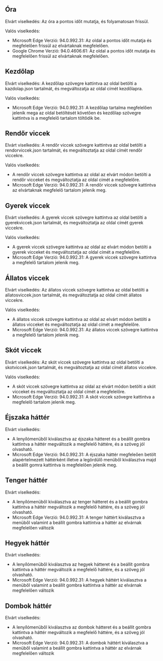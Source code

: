 
Óra
---

Elvárt viselkedés: Az óra a pontos időt mutatja, és folyamatosan frissül.

Valós viselkedés: 
- Microsoft Edge Verzió: 94.0.992.31: Az oldal a pontos időt mutatja és megfelelően frissül az elvártaknak megfelelően.
- Google Chrome Verzió: 94.0.4606.61: Az oldal a pontos időt mutatja és megfelelően frissül az elvártaknak megfelelően.

Kezdőlap
--------

Elvárt viselkedés: A kezdőlap szövegre kattintva az oldal betölti a kazdolap.json tartalmát, és megváltozatja az oldal címét kezdőlapra.

Valós viselkedés: 
- Microsoft Edge Verzió: 94.0.992.31: A kezdőlap tartalma megfelelően jelenik mega az oldal betöltését követően és kezdőlap szövegre kattintva is a megfelelő tartalom töltődik be.

Rendőr viccek
-------------

Elvárt viselkedés: A rendőr viccek szövegre kattintva az oldal betölti a rendorviccek.json tartalmát, és megváltoztatja az oldal címét rendőr viccekre.

Valós viselkedés:
- A rendőr viccek szövegre kattintva az oldal az elvárt módon betölti a rendőr vicceket és megváltoztatja az oldal címét a megfelelőre.
- Microsoft Edge Verzió: 94.0.992.31: A rendőr viccek szövegre kattintva az elvártaknak megfelelő tartalom jelenik meg. 

Gyerek viccek
-------------

Elvárt viselkedés: A gyerek viccek szövegre kattintva az oldal betölti a gyerekviccek.json tartalmát, és megváltoztatja az oldal címét gyerek viccekre.

Valós viselkedés:
- A gyerek viccek szövegre kattintva az oldal az elvárt módon betölti a gyerek vicceket és megváltoztatja az oldal címét a megfelelőre.
- Microsoft Edge Verzió: 94.0.992.31: A gyerek viccek szövegre kattintva a megfelelő tartalom jelenik meg.

Állatos viccek
--------------

Elvárt viselkedés: Az állatos viccek szövegre kattintva az oldal betölti a allatosviccek.json tartalmát, és megváltoztatja az oldal címét állatos viccekre.

Valós viselkedés:
- A állatos viccek szövegre kattintva az oldal az elvárt módon betölti a állatos vicceket és megváltoztatja az oldal címét a megfelelőre.
- Microsoft Edge Verzió: 94.0.992.31: Az állatos viccek szövegre kattintva a megfelelő tartalom jelenik meg.

Skót viccek
--------------

Elvárt viselkedés: Az skót viccek szövegre kattintva az oldal betölti a skotviccek.json tartalmát, és megváltoztatja az oldal címét állatos viccekre.

Valós viselkedés:
- A skót viccek szövegre kattintva az oldal az elvárt módon betölti a skót vicceket és megváltoztatja az oldal címét a megfelelőre.
- Microsoft Edge Verzió: 94.0.992.31: A skót viccek szövegre kattintva a megfelelő tartalom jelenik meg.

Éjszaka háttér
------

Elvárt viselkedés:
- A lenyílómenüből kiválasztva az éjszaka hátteret és a beállít gombra kattintva a háttér megváltozik a megfelelő háttére, és a szöveg jól olvasható.
- Microsoft Edge Verzió: 94.0.992.31: A éjszaka háttér megfeleően betölt alapértelmezett háttérként illetve a legördülő menüből kiválasztva majd a beállít gomra kattintva is megfelelően jelenik meg.

Tenger háttér
------

Elvárt viselkedés:
- A lenyílómenüből kiválasztva az tenger hátteret és a beállít gombra kattintva a háttér megváltozik a megfelelő háttére, és a szöveg jól olvasható.
- Microsoft Edge Verzió: 94.0.992.31: A tenger háttért kiválasztva a menüből valamint a beállít gombra kattintva a háttér az elvárnak megfelelően változik

Hegyek háttér
------

Elvárt viselkedés: 
- A lenyílómenüből kiválasztva az hegyek hátteret és a beállít gombra kattintva a háttér megváltozik a megfelelő háttére, és a szöveg jól olvasható.
- Microsoft Edge Verzió: 94.0.992.31: A hegyek háttért kiválasztva a menüből valamint a beállít gombra kattintva a háttér az elvárnak megfelelően változik

Dombok háttér
------

Elvárt viselkedés:
- A lenyílómenüből kiválasztva az dombok hátteret és a beállít gombra kattintva a háttér megváltozik a megfelelő háttére, és a szöveg jól olvasható.
- Microsoft Edge Verzió: 94.0.992.31: A dombok háttért kiválasztva a menüből valamint a beállít gombra kattintva a háttér az elvárnak megfelelően változik